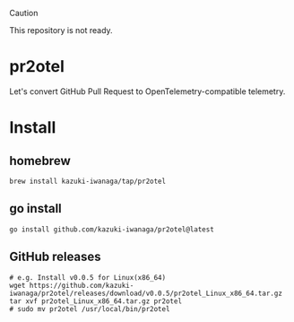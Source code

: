 > [!CAUTION]
> This repository is not ready.

# pr2otel
Let's convert GitHub Pull Request to OpenTelemetry-compatible telemetry.

# Install

## homebrew
```
brew install kazuki-iwanaga/tap/pr2otel
```

## go install
```
go install github.com/kazuki-iwanaga/pr2otel@latest
```

## GitHub releases
```
# e.g. Install v0.0.5 for Linux(x86_64)
wget https://github.com/kazuki-iwanaga/pr2otel/releases/download/v0.0.5/pr2otel_Linux_x86_64.tar.gz
tar xvf pr2otel_Linux_x86_64.tar.gz pr2otel
# sudo mv pr2otel /usr/local/bin/pr2otel
```